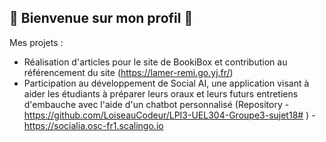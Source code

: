 ## 🌻 Bienvenue sur mon profil 🌻

Mes projets : 
- Réalisation d'articles pour le site de BookiBox et contribution au référencement du site (https://lamer-remi.go.yj.fr/)
- Participation au développement de Social AI, une application visant à aider les étudiants à préparer leurs oraux et leurs futurs entretiens d'embauche avec l'aide d'un chatbot personnalisé (Repository - https://github.com/LoiseauCodeur/LPI3-UEL304-Groupe3-sujet18# ) - https://socialia.osc-fr1.scalingo.io   
